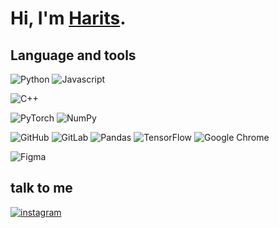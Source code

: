 
# Hi, I'm [Harits](https://www.linkedin.com/in/muhammad-harits-al-hakim-b47a0511b/).

## Language and tools
![Python](https://img.shields.io/badge/python-3670A0?style=flat-square&logo=python&logoColor=ffdd54)
![Javascript](https://img.shields.io/badge/javascript-3670A0?style=flat-square&logo=javascript&logoColor=yellow)
<!-- ![C](https://img.shields.io/badge/c-%2300599C.svg?style=flat-square&logo=c&logoColor=white) -->
![C++](https://img.shields.io/badge/c++-%2300599C.svg?style=flat-square&logo=c%2B%2B&logoColor=white)
<!-- ![Go](https://img.shields.io/badge/go-%2300ADD8.svg?style=flat-square&logo=go&logoColor=white) -->
<!-- ![scala](https://img.shields.io/badge/Scala-DC322F?style=flat-square&logo=scala&logoColor=white) -->
<!-- ![LaTeX](https://img.shields.io/badge/latex-%23008080.svg?style=flat-square&logo=latex&logoColor=white) -->
<!-- ![Rust](https://img.shields.io/badge/rust-%23000000.svg?style=v&logo=rust&logoColor=white) -->
<!-- ![Neovim](https://img.shields.io/badge/NeoVim-%2357A143.svg?&style=flat-square&logo=neovim&logoColor=white) -->
![PyTorch](https://img.shields.io/badge/PyTorch-%23EE4C2C.svg?style=flat-square&logo=PyTorch&logoColor=white)
![NumPy](https://img.shields.io/badge/numpy-%23013243.svg?style=flat-squarelogo=numpy&logoColor=white)
<!-- ![CMake](https://img.shields.io/badge/CMake-%23008FBA.svg?style=flat-square&logo=cmake&logoColor=white) -->
<!-- ![Qiskit](https://img.shields.io/badge/Qiskit-%236929C4.svg?style=flat-square&logo=Qiskit&logoColor=white) -->
![GitHub](https://img.shields.io/badge/github-%23121011.svg?style=flat-square&logo=github&logoColor=white)
![GitLab](https://img.shields.io/badge/gitlab-%23181717.svg?style=flat-square&logo=gitlab&logoColor=white)
![Pandas](https://img.shields.io/badge/pandas-%23150458.svg?style=flat-square&logo=pandas&logoColor=white)
![TensorFlow](https://img.shields.io/badge/TensorFlow-%23FF6F00.svg?style&logo=TensorFlow&logoColor=white)
![Google Chrome](https://img.shields.io/badge/Google%20Chrome-4285F4?style=flat-square&logo=GoogleChrome&logoColor=white)
<!-- ![Krita](https://img.shields.io/badge/Krita-203759?style=flat-square&logo=krita&logoColor=EEF37B) -->
![Figma](https://img.shields.io/badge/figma-%23F24E1E.svg?style=flat-square&logo=figma&logoColor=white)
<!-- ![Arch](https://img.shields.io/badge/Arch%20Linux-1793D1?logo=arch-linux&logoColor=fff&style=flat-square) -->


## talk to me

[![instagram](https://img.shields.io/badge/Instagram-E4405F?style=flat-square&logo=instagram&logoColor=white)](https://www.instagram.com/alhar_itsu)
